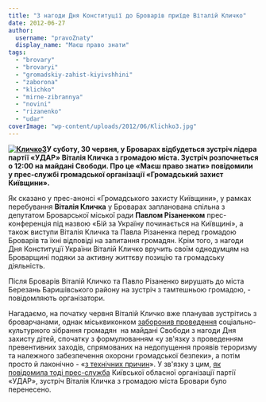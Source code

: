 ```yaml
---
title: "З нагоди Дня Конституції до Броварів приїде Віталій Кличко"
date: 2012-06-27
author: 
  username: "pravoZnaty"
  display_name: "Маєш право знати"
tags: 
  - "brovary"
  - "brovaryi"
  - "gromadskiy-zahist-kiyivshhini"
  - "zaborona"
  - "klichko"
  - "mirne-zibrannya"
  - "novini"
  - "rizanenko"
  - "udar"
coverImage: "wp-content/uploads/2012/06/Klichko3.jpg"
---
```


**[![](https://mpz.brovary.org/wp-content/uploads/2012/06/Klichko3.jpg "Кличко3")](https://mpz.brovary.org/wp-content/uploads/2012/06/Klichko3.jpg)У суботу, 30 червня, у Броварах відбудеться зустріч лідера партії «УДАР» Віталія Кличка з громадою міста. Зустріч розпочнеться о 12:00 на майдані Свободи. Про це «Маєш право знати» повідомили у прес-службі громадської організації «Громадський захист Київщини».**

Як сказано у прес-анонсі «Громадського захисту Київщини», у рамках перебування **Віталія Кличка** у Броварах запланована спільна з депутатом Броварської міської ради **Павлом Різаненком** прес-конференція під назвою «Бій за Україну починається на Київщині», а також виступи Віталія Кличка та Павла Різаненка перед громадою Броварів та їхні відповіді на запитання громадян. Крім того, з нагоди Дня Конституції України Віталій Кличко вручить своїм однодумцям на Броварщині подяки за активну життєву позицію та громадську діяльність.

Після Броварів Віталій Кличко та Павло Різаненко вирушать до міста Березань Баришівського району на зустріч з тамтешньою громадою, - повідомляють організатори.

Нагадаємо, на початку червня Віталій Кличко вже планував зустрітись з броварчанами, однак міськвиконком [заборонив проведення](http://docs.pravo-znaty.org.ua/p2364/29.05.2012/238) соціально-культурного зібрання громадян  на майдані Свободи з нагоди Дня захисту дітей, спочатку з формулюванням «у зв'язку з проведенням превентивних заходів, спрямованих на недопущення проявів тероризму та належного забезпечення охорони громадської безпеки», а потім просто й лаконічно - «[з технічних причин](http://docs.pravo-znaty.org.ua/p2917/01.06.2012/248)». У зв'язку з цим, [як повідомила тоді прес-служба](https://mpz.brovary.org/sapozhko-zaboroniv-zustrich-klichka-z-brovarchanami/) Київської обласної організації партії «УДАР», зустріч Віталія Кличка з громадою міста Бровари було перенесено.

